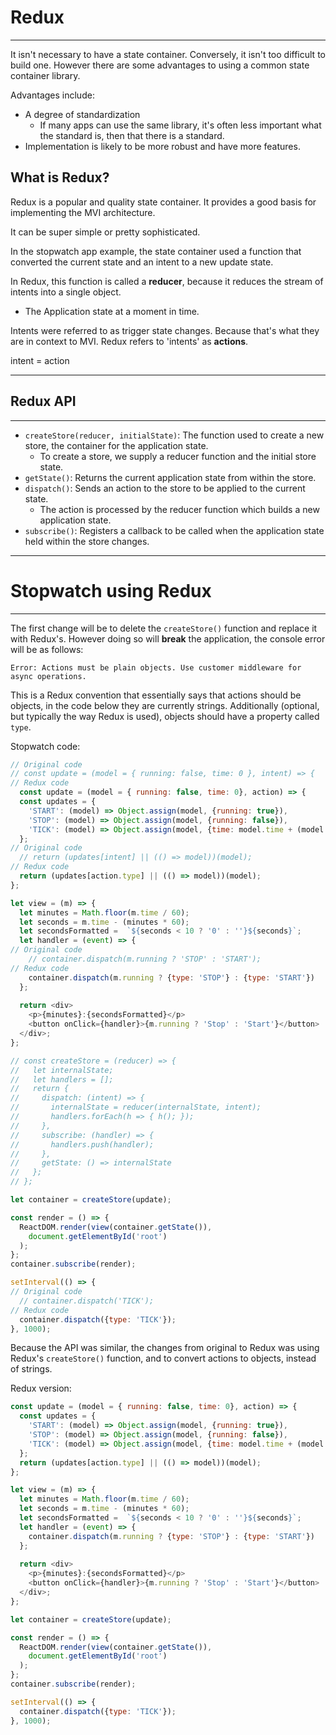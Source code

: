 
# Redux

---

It isn't necessary to have a state container. Conversely, it isn't too difficult to build one. However there are some advantages to using a common state container library.

Advantages include:
- A degree of standardization
  - If many apps can use the same library, it's often less important what the standard is, then that there is a standard.
- Implementation is likely to be more robust and have more features.

## What is Redux?

Redux is a popular and quality state container. It provides a good basis for implementing the MVI architecture.

It can be super simple or pretty sophisticated.

In the stopwatch app example, the state container used a function that converted the current state and an intent to a new update state.

In Redux, this function is called a __reducer__, because it reduces the stream of intents into a single object.

- The Application state at a moment in time.

Intents were referred to as trigger state changes. Because that's what they are in context to MVI.
Redux refers to 'intents' as __actions__.

intent = action

---

## Redux API

---

- `createStore(reducer, initialState)`: The function used to create a new store, the container for the application state.
  - To create a store, we supply a reducer function and the initial store state.
- `getState()`: Returns the current application state from within the store.
- `dispatch()`: Sends an action to the store to be applied to the current state.
  - The action is processed by the reducer function which builds a new application state.
- `subscribe()`: Registers a callback to be called when the application state held within the store changes.

---

# Stopwatch using Redux

---

The first change will be to delete the `createStore()` function and replace it with Redux's. However doing so will __break__ the application, the console error will be as follows: 

```
Error: Actions must be plain objects. Use customer middleware for async operations.
```

This is a Redux convention that essentially says that actions should be objects, in the code below they are currently strings. Additionally (optional, but typically the way Redux is used), objects should have a property called `type`.

Stopwatch code:

```javascript
// Original code
// const update = (model = { running: false, time: 0 }, intent) => {
// Redux code
  const update = (model = { running: false, time: 0}, action) => {
  const updates = {
    'START': (model) => Object.assign(model, {running: true}),
    'STOP': (model) => Object.assign(model, {running: false}),
    'TICK': (model) => Object.assign(model, {time: model.time + (model.running ? 1 : 0)})
  };
// Original code  
  // return (updates[intent] || (() => model))(model);
// Redux code 
  return (updates[action.type] || (() => model))(model);
};

let view = (m) => {
  let minutes = Math.floor(m.time / 60);
  let seconds = m.time - (minutes * 60);
  let secondsFormatted =  `${seconds < 10 ? '0' : ''}${seconds}`;
  let handler = (event) => {
// Original code
    // container.dispatch(m.running ? 'STOP' : 'START');
// Redux code
    container.dispatch(m.running ? {type: 'STOP'} : {type: 'START'})
  };
  
  return <div>
    <p>{minutes}:{secondsFormatted}</p>
    <button onClick={handler}>{m.running ? 'Stop' : 'Start'}</button>
  </div>;
};

// const createStore = (reducer) => {
//   let internalState;
//   let handlers = [];
//   return {
//     dispatch: (intent) => {
//       internalState = reducer(internalState, intent);
//       handlers.forEach(h => { h(); });
//     },
//     subscribe: (handler) => {
//       handlers.push(handler);
//     },
//     getState: () => internalState
//   };
// };

let container = createStore(update);

const render = () => {
  ReactDOM.render(view(container.getState()),
    document.getElementById('root')
  );
};
container.subscribe(render);

setInterval(() => {
// Original code
  // container.dispatch('TICK');
// Redux code
  container.dispatch({type: 'TICK'});  
}, 1000);
```

Because the API was similar, the changes from original to Redux was using Redux's `createStore()` function, and to convert actions to objects, instead of strings.

Redux version: 

```javascript
const update = (model = { running: false, time: 0}, action) => {
  const updates = {
    'START': (model) => Object.assign(model, {running: true}),
    'STOP': (model) => Object.assign(model, {running: false}),
    'TICK': (model) => Object.assign(model, {time: model.time + (model.running ? 1 : 0)})
  };
  return (updates[action.type] || (() => model))(model);
};

let view = (m) => {
  let minutes = Math.floor(m.time / 60);
  let seconds = m.time - (minutes * 60);
  let secondsFormatted =  `${seconds < 10 ? '0' : ''}${seconds}`;
  let handler = (event) => {
    container.dispatch(m.running ? {type: 'STOP'} : {type: 'START'})
  };
  
  return <div>
    <p>{minutes}:{secondsFormatted}</p>
    <button onClick={handler}>{m.running ? 'Stop' : 'Start'}</button>
  </div>;
};

let container = createStore(update);

const render = () => {
  ReactDOM.render(view(container.getState()),
    document.getElementById('root')
  );
};
container.subscribe(render);

setInterval(() => {
  container.dispatch({type: 'TICK'});  
}, 1000);
```
